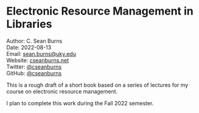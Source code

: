 # Electronic Resource Management in Libraries

Author: C. Sean Burns  
Date: 2022-08-13  
Email: [sean.burns@uky.edu](sean.burns@uky.edu)  
Website: [cseanburns.net](https://cseanburns.net)  
Twitter: [@cseanburns](https://twitter.com/cseanburns)   
GitHub: [@cseanburns](https://github.com/cseanburns)

This is a rough draft of a short book
based on a series of lectures for my
course on electronic resource management.

I plan to complete this work during the Fall 2022 semester.
